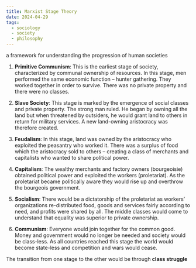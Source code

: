 ```yaml
---
title: Marxist Stage Theory
date: 2024-04-29
tags:
  - sociology
  - society
  - philosophy
---
```

a framework for understanding the progression of human societies

1. **Primitive Communism**: This is the earliest stage of society, characterized by communal ownership of resources. In this stage, men performed the same economic function – hunter gathering. They worked together in order to survive. There was no private property and there were no classes.

2. **Slave Society**: This stage is marked by the emergence of social classes and private property. The strong man ruled. He began by owning all the land but when threatened by outsiders, he would grant land to others in return for military services. A new land-owning aristocracy was therefore created.

3. **Feudalism**: In this stage, land was owned by the aristocracy who exploited the peasantry who worked it. There was a surplus of food which the aristocracy sold to others – creating a class of merchants and capitalists who wanted to share political power.

4. **Capitalism**: The wealthy merchants and factory owners (bourgeoisie) obtained political power and exploited the workers (proletariat). As the proletariat became politically aware they would rise up and overthrow the bourgeois government.

5. **Socialism**: There would be a dictatorship of the proletariat as workers’ organizations re-distributed food, goods and services fairly according to need, and profits were shared by all. The middle classes would come to understand that equality was superior to private ownership.

6. **Communism**: Everyone would join together for the common good. Money and government would no longer be needed and society would be class-less. As all countries reached this stage the world would become state-less and competition and wars would cease.

The transition from one stage to the other would be through **class struggle**

 